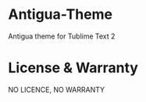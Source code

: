 Antigua-Theme
=============

Antigua theme for Tublime Text 2

License & Warranty
=============

NO LICENCE, NO WARRANTY